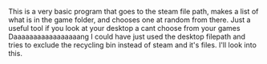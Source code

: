 This is a very basic program that goes to the steam file path, makes a list of what is in the game folder, and chooses one at random from there. 
Just a useful tool if you look at your desktop a cant choose from your games
Daaaaaaaaaaaaaaaaang I could have just used the desktop filepath and tries to exclude the recycling bin instead of steam and it's files. I'll look into this.
